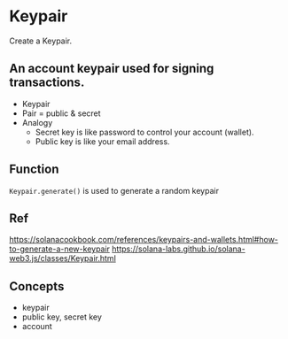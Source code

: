 # Keypair
Create a Keypair.

## An account keypair used for signing transactions.

- Keypair
- Pair = public & secret
- Analogy
  - Secret key is like password to control your account (wallet).
  - Public key is like your email address.

## Function
`Keypair.generate()` is used to generate a random keypair

## Ref
https://solanacookbook.com/references/keypairs-and-wallets.html#how-to-generate-a-new-keypair
https://solana-labs.github.io/solana-web3.js/classes/Keypair.html

## Concepts
- keypair
- public key, secret key
- account
